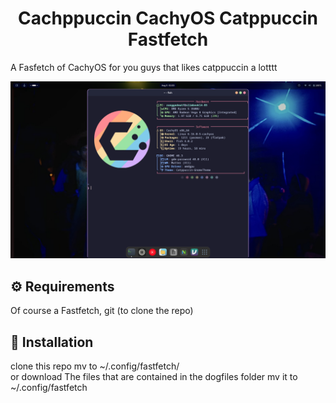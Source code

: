 <h1 align="center">Cachppuccin CachyOS Catppuccin Fastfetch</h1>
A Fasfetch of CachyOS for you guys that likes catppuccin a lotttt 

![Pripiuw Cachppuccin](https://raw.githubusercontent.com/Ranggadewa11/Cacchppuccin-Fastfecth/refs/heads/main/Pripiuw.png)

## ⚙️ Requirements
Of course a Fastfetch, git (to clone the repo) 

## 📁 Installation
clone this repo mv to ~/.config/fastfetch/  
or download The files that are contained in the dogfiles folder mv it to ~/.config/fastfetch

